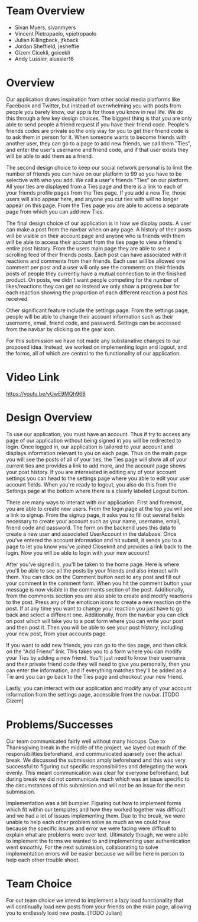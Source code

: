 # Team Overview

* Sivan Myers, sivanmyers
* Vincent Pietropaolo, vpietropaolo
* Julian Killingback, jfkback
* Jordan Sheffield, jesheffie
* Gizem Cicekli, gcicekli
* Andy Lussier, alussier16

# Overview
Our application draws inspiration from other social media platforms like Facebook and Twitter, but instead of overwhelming you with posts from people you barely know, our app is for those you know in real life. We do this through a few key design choices. The biggest thing is that you are only able to send people a friend request if you have their friend code. People's friends codes are private so the only way for you to get their friend code is to ask them in person for it. When someone wants to become friends with another user, they can go to a page to add new friends, we call them "Ties", and enter the user's username and friend code, and if that user exists they will be able to add them as a friend.

The second design choice to keep our social network personal is to limit the number of friends you can have on our platform to 99 so you have to be selective with who you add. We call a user's friends "Ties" on our platform. All your ties are displayed from a Ties page and there is a link to each of your friends profile pages from the Ties page. If you add a new Tie, those users will also appear here, and anyone you cut ties with will no longer appear on this page. From the Ties page you are able to access a separate page from which you can add new Ties.

The final design choice of our application is in how we display posts. A user can make a post from the navbar when on any page. A history of their posts will be visible on their account page and anyone who is friends with them will be able to access their account from the ties page to view a friend's entire post history. From the users main page they are able to see a scrolling feed of their friends posts. Each post can have associated with it reactions and comments from their friends. Each user will be allowed one comment per post and a user will only see the comments on their friends posts of people they currently have a mutual connection to in the finished product. On posts, we didn't want people competing for the number of likes/reactions they can get so instead we only show a progress bar for each reaction showing the proportion of each different reaction a post has received.

Other significant feature include the settings page. From the settings page, people will be able to change their account information such as their username, email, friend code, and password. Settings can be accessed from the navbar by clicking on the gear icon.

For this submission we have not made any substanative changes to our proposed idea. Instead, we worked on implementing login and logout, and the forms, all of which are central to the functionality of our application.

# Video Link
https://youtu.be/yUwE9MQh968

# Design Overview
To use our application, you must have an account. Thus if try to access any page of our application without being signed in you will be redirected to login. Once logged in, our application is tailored to your account and displays information relevant to you on each page. Thus on the main page you will see the posts of all of your ties, the Ties page will show all of your current ties and provides a link to add more, and the account page shows your post history. If you are intereseted in editing any of your account settings you can head to the settings page where you able to edit your user account fields. When you're ready to logout, you also do this from the Settings page at the bottom where there is a clearly labeled Logout button.

There are many ways to interact with our application. First and foremost, you are able to create new users. From the login page at the top you will see a link to signup. From the signup page, it asks you to fill out several fields necessary to create your account such as your name, username, email, friend code and password. The form on the backend uses this data to create a new user and associated UserAccount in the database. Once you've entered the account information and hit submit, it sends you to a page to let you know you've joined Closeknit and provides a link back to the login. Now you will be able to login with your new account!

After you've signed in, you'll be taken to the home page. Here is where you'll be able to see all the posts by your friends and also interact with them. You can click on the Comment button next to any post and fill out your comment in the comment form. When you hit the comment button your message is now visible in the comments section of the post. Additionally, from the comments section you are also able to create and modify reactions to the post. Press any of the emoticon icons to create a new reaction on the post. If at any time you want to change your reaction you just have to go back and select a different one. Additionally, from the navbar you can click on post which will take you to a post form where you can write your post and then post it. Then you will be able to see your post history, including your new post, from your accounts page.

If you want to add new friends, you can go to the ties page, and then click on the "Add Friend" link. This takes you to a form where you can modify your Ties by adding a new friend. You'll just need to know their username and their private friend code they will need to give you personally, then you can enter the information, and if everything matches they'll be added as a Tie and you can go back to the Ties page and checkout your new friend.

Lastly, you can interact with our application and modify any of your account information from the settings page, accessible from the navbar. [TODO Gizem]

# Problems/Successes
Our team communicated fairly well without many hiccups. Due to Thanksgiving break in the middle of the project, we layed out much of the responsibilities beforehand, and communicated sparsely over the actual break. We discussed the submission amply beforehand and this was very successful to figuring out specific responsibilities and delegating the work evenly. This meant communication was clear for everyone beforehand, but during break we did not communicate much which was an issue specific to the circumstances of this submission and will not be an issue for the next submission.

Implementation was a bit bumpier. Figuring out how to implement forms which fit within our templates and how they worked together was difficult and we had a lot of issues implementing them. Due to the break, we were unable to help each other problem solve as much as we could have because the specific issues and error we were facing were difficult to explain what are problems were over text. Ultimately though, we were able to implement the forms we wanted to and implementing user authentication went smoothly. For the next submission, collaborating to solve implementation errors will be easier because we will be here in person to help each other trouble shoot.

# Team Choice
For out team choice we intend to implement a lazy load functionality that will continually load new posts from your friends on the main page, allowing you to endlessly load new posts. [TODO Julian]
